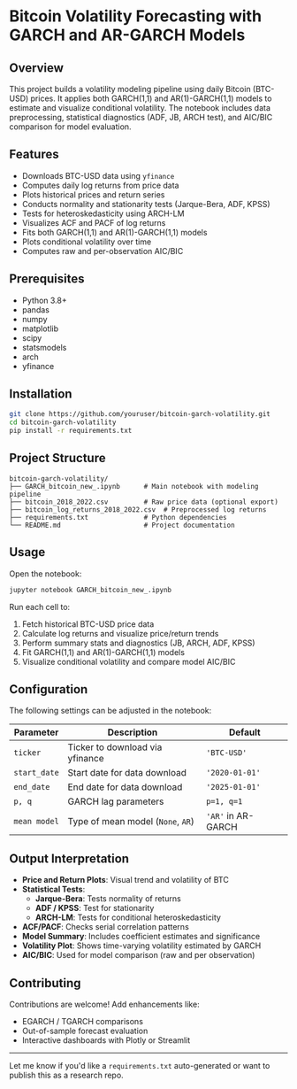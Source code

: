 # Bitcoin Volatility Forecasting with GARCH and AR-GARCH Models

## Overview

This project builds a volatility modeling pipeline using daily Bitcoin (BTC-USD) prices. It applies both GARCH(1,1) and AR(1)-GARCH(1,1) models to estimate and visualize conditional volatility. The notebook includes data preprocessing, statistical diagnostics (ADF, JB, ARCH test), and AIC/BIC comparison for model evaluation.

## Features

- Downloads BTC-USD data using `yfinance`
- Computes daily log returns from price data
- Plots historical prices and return series
- Conducts normality and stationarity tests (Jarque-Bera, ADF, KPSS)
- Tests for heteroskedasticity using ARCH-LM
- Visualizes ACF and PACF of log returns
- Fits both GARCH(1,1) and AR(1)-GARCH(1,1) models
- Plots conditional volatility over time
- Computes raw and per-observation AIC/BIC

## Prerequisites

- Python 3.8+
- pandas  
- numpy  
- matplotlib  
- scipy  
- statsmodels  
- arch  
- yfinance  

## Installation

```bash
git clone https://github.com/youruser/bitcoin-garch-volatility.git
cd bitcoin-garch-volatility
pip install -r requirements.txt
```

## Project Structure

```
bitcoin-garch-volatility/
├── GARCH_bitcoin_new_.ipynb      # Main notebook with modeling pipeline
├── bitcoin_2018_2022.csv         # Raw price data (optional export)
├── bitcoin_log_returns_2018_2022.csv  # Preprocessed log returns
├── requirements.txt              # Python dependencies
└── README.md                     # Project documentation
```

## Usage

Open the notebook:

```bash
jupyter notebook GARCH_bitcoin_new_.ipynb
```

Run each cell to:

1. Fetch historical BTC-USD price data
2. Calculate log returns and visualize price/return trends
3. Perform summary stats and diagnostics (JB, ARCH, ADF, KPSS)
4. Fit GARCH(1,1) and AR(1)-GARCH(1,1) models
5. Visualize conditional volatility and compare model AIC/BIC

## Configuration

The following settings can be adjusted in the notebook:

| Parameter         | Description                                 | Default         |
|------------------|---------------------------------------------|-----------------|
| `ticker`         | Ticker to download via yfinance             | `'BTC-USD'`     |
| `start_date`     | Start date for data download                | `'2020-01-01'`  |
| `end_date`       | End date for data download                  | `'2025-01-01'`  |
| `p, q`           | GARCH lag parameters                        | `p=1, q=1`      |
| `mean model`     | Type of mean model (`None`, `AR`)           | `'AR'` in AR-GARCH|

## Output Interpretation

- **Price and Return Plots**: Visual trend and volatility of BTC
- **Statistical Tests**:
  - **Jarque-Bera**: Tests normality of returns
  - **ADF / KPSS**: Test for stationarity
  - **ARCH-LM**: Tests for conditional heteroskedasticity
- **ACF/PACF**: Checks serial correlation patterns
- **Model Summary**: Includes coefficient estimates and significance
- **Volatility Plot**: Shows time-varying volatility estimated by GARCH
- **AIC/BIC**: Used for model comparison (raw and per observation)

## Contributing

Contributions are welcome! Add enhancements like:
- EGARCH / TGARCH comparisons
- Out-of-sample forecast evaluation
- Interactive dashboards with Plotly or Streamlit

---

Let me know if you'd like a `requirements.txt` auto-generated or want to publish this as a research repo.
